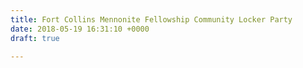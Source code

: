 ```yaml
---
title: Fort Collins Mennonite Fellowship Community Locker Party
date: 2018-05-19 16:31:10 +0000
draft: true

---
```

